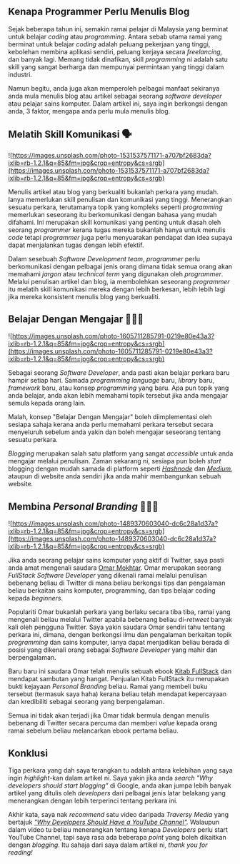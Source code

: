 ## Kenapa Programmer Perlu Menulis Blog

Sejak beberapa tahun ini, semakin ramai pelajar di Malaysia yang berminat untuk belajar *coding* atau *programming*. Antara sebab utama ramai yang berminat untuk belajar *coding* adalah peluang pekerjaan yang tinggi, kebolehan membina aplikasi sendiri, peluang kerjaya secara *freelancing,* dan banyak lagi. Memang tidak dinafikan, skill *programming* ni adalah satu skill yang sangat berharga dan mempunyai permintaan yang tinggi dalam industri.

Namun begitu, anda juga akan memperoleh pelbagai manfaat sekiranya anda mula menulis blog atau artikel sebagai seorang *software developer* atau pelajar sains komputer. Dalam artikel ini, saya ingin berkongsi dengan anda, 3 faktor, mengapa anda perlu mula menulis blog.

## Melatih Skill Komunikasi 🗣

![https://images.unsplash.com/photo-1531537571171-a707bf2683da?ixlib=rb-1.2.1&q=85&fm=jpg&crop=entropy&cs=srgb](https://images.unsplash.com/photo-1531537571171-a707bf2683da?ixlib=rb-1.2.1&q=85&fm=jpg&crop=entropy&cs=srgb)

Menulis artikel atau blog yang berkualiti bukanlah perkara yang mudah. Ianya memerlukan skill penulisan dan komunikasi yang tinggi. Menerangkan sesuatu perkara, terutamanya topik yang kompleks seperti *programming* memerlukan seseorang itu berkomunikasi dengan bahasa yang mudah difahami. Ini merupakan skill komunikasi yang penting untuk diasah oleh seorang *programmer* kerana tugas mereka bukanlah hanya untuk menulis *code* tetapi *programmer* juga perlu menyuarakan pendapat dan idea supaya dapat menjalankan tugas dengan lebih efektif.

Dalam sesebuah *Software Development team*, *programmer* perlu berkomunikasi dengan pelbagai jenis orang dimana tidak semua orang akan memahami *jargon* atau *technical term* yang digunakan oleh *programmer*. Melalui penulisan artikel dan blog, ia membolehkan seseorang *programmer* itu melatih skill komunikasi mereka dengan lebih berkesan, lebih lebih lagi jika mereka konsistent menulis blog yang berkualiti.

## Belajar Dengan Mengajar 👨🏻‍🏫

![https://images.unsplash.com/photo-1605711285791-0219e80e43a3?ixlib=rb-1.2.1&q=85&fm=jpg&crop=entropy&cs=srgb](https://images.unsplash.com/photo-1605711285791-0219e80e43a3?ixlib=rb-1.2.1&q=85&fm=jpg&crop=entropy&cs=srgb)

Sebagai seorang *Software Developer*, anda pasti akan belajar perkara baru hampir setiap hari. Samada *programming language* baru, *library* baru, *framework* baru, atau konsep *programming* yang baru. Apa pun topik yang anda belajar, anda akan lebih memahami topik tersebut jika anda mengajar semula kepada orang lain.

Malah, konsep "Belajar Dengan Mengajar" boleh diimplementasi oleh sesiapa sahaja kerana anda perlu memahami perkara tersebut secara menyeluruh sebelum anda yakin dan boleh mengajar seseorang tentang sesuatu perkara.

*Blogging* merupakan salah satu platform yang sangat *accessible* untuk anda mengajar melalui penulisan. Zaman sekarang ni, sesiapa pun boleh *start* blogging dengan mudah samada di platform seperti *[Hashnode](https://hashnode.com/)* dan *[Medium](https://medium.com/),* ataupun di website anda sendiri jika anda mahir membangunkan sebuah website.

## Membina *Personal Branding* 👨🏻‍💻

![https://images.unsplash.com/photo-1489370603040-dc6c28a1d37a?ixlib=rb-1.2.1&q=85&fm=jpg&crop=entropy&cs=srgb](https://images.unsplash.com/photo-1489370603040-dc6c28a1d37a?ixlib=rb-1.2.1&q=85&fm=jpg&crop=entropy&cs=srgb)

Jika anda seorang pelajar sains komputer yang aktif di Twitter, saya pasti anda amat mengenali saudara [Omar Mokhtar](https://omvr.io/). Omar merupakan seorang *FullStack Software Developer* yang dikenali ramai melalui penulisan bebenang beliau di Twitter di mana beliau berkongsi tips dan pengalaman beliau berkaitan sains komputer, programming, dan tips belajar coding kepada *beginners*.

Populariti Omar bukanlah perkara yang berlaku secara tiba tiba, ramai yang mengenali beliau melalui Twitter apabila bebenang beliau di-*retweet* banyak kali oleh pengguna Twitter. Saya yakin saudara Omar sendiri tahu tentang perkara ini, dimana, dengan berkongsi ilmu dan pengalaman berkaitan topik *programming* dan sains komputer, ianya dapat menjadikan beliau berada di posisi yang dikenali orang sebagai *Software Developer* yang mahir dan berpengalaman.

Baru baru ini saudara Omar telah menulis sebuah ebook [Kitab FullStack](http://kitabfullstack.dev/) dan mendapat sambutan yang hangat. Penjualan Kitab FullStack itu merupakan bukti kejayaan *Personal Branding* beliau. Ramai yang membeli buku tersebut (termasuk saya haha) kerana beliau telah mendapat kepercayaan dan kredibiliti sebagai seorang yang berpengalaman.

Semua ini tidak akan terjadi jika Omar tidak bermula dengan menulis bebenang di Twitter secara percuma dan memberi *value* kepada orang ramai sebelum beliau melancarkan ebook pertama beliau.

## Konklusi
Tiga perkara yang dah saya terangkan tu adalah antara kelebihan yang saya ingin *highlight*-kan dalam artikel ni. Saya yakin jika anda *search "Why developers should start blogging"* di Google, anda akan jumpa lebih banyak artikel yang ditulis oleh *developers* dari pelbagai jenis latar belakang yang menerangkan dengan lebih terperinci tentang perkara ini.

Akhir kata, saya nak *recommend* satu video daripada *Traversy Media* yang bertajuk *["Why Developers Should Have a YouTube Channel"](https://youtu.be/oAoYFZvMQEs).* Walaupun dalam video tu beliau menerangkan tentang kenapa *Developers* perlu start YouTube Channel, tapi saya rasa ada beberapa *point* yang boleh dikaitkan dengan *blogging*. Itu sahaja dari saya dalam artikel ni, *thank you for reading!*